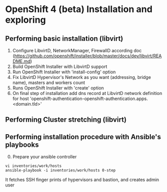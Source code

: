 # OpenShift 4 (beta) Installation and exploring

## Performing basic installation (libvirt)

1. Configure LibvirtD, NetworkManager, FirewallD according doc (https://github.com/openshift/installer/blob/master/docs/dev/libvirt/README.md)
2. Build OpenShift Installer with LibvirtD support
3. Run OpenShift Installer with 'install-config' option
4. Fix LibvirtD Hypervisor's Network as you want (addressing, bridge name), masters and workers count
5. Runs OpenShift Installer with 'create' option
6. On final step of installation add dns record at LibvirtD network definition for host 'openshift-authentication-openshift-authentication.apps.<domain.tld>'

## Performing Cluster stretching (libvirt)

## Performing installation procedure with Ansible's playbooks

0. Prepare your ansible controller
```
vi inventories/work/hosts
ansible-playbook -i inventories/work/hosts 0-step
```

It fetches SSH finger prints of hypervisors and bastion, and creates admin user

